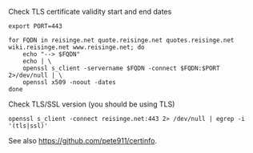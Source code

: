 Check TLS certificate validity start and end dates

```
export PORT=443

for FQDN in reisinge.net quote.reisinge.net quotes.reisinge.net wiki.reisinge.net www.reisinge.net; do
    echo "--> $FQDN"
    echo | \
    openssl s_client -servername $FQDN -connect $FQDN:$PORT 2>/dev/null | \
    openssl x509 -noout -dates
done
```

Check TLS/SSL version (you should be using TLS)

```
openssl s_client -connect reisinge.net:443 2> /dev/null | egrep -i '(tls|ssl)'
```

See also https://github.com/pete911/certinfo.
